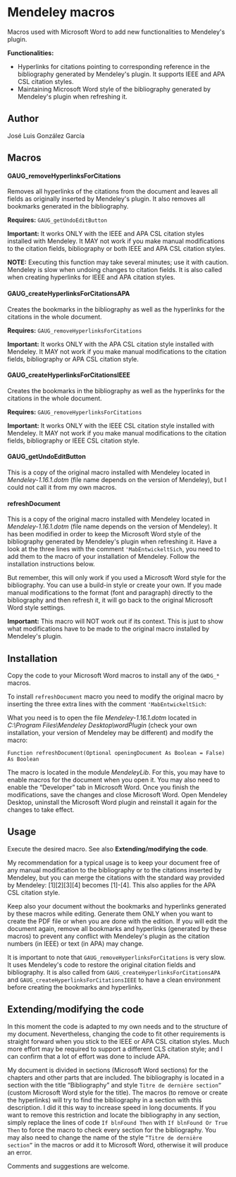 
# Mendeley macros
Macros used with Microsoft Word to add new functionalities to Mendeley's plugin.

**Functionalities:**
 - Hyperlinks for citations pointing to corresponding reference in the bibliography generated by Mendeley's plugin. It supports IEEE and APA CSL citation styles.
 - Maintaining Microsoft Word style of the bibliography generated by Mendeley's plugin when refreshing it.

## Author
José Luis González García


## Macros

#### GAUG_removeHyperlinksForCitations
Removes all hyperlinks of the citations from the document and leaves all fields as originally inserted by Mendeley's plugin. It also removes all bookmarks generated in the bibliography.

**Requires:** `GAUG_getUndoEditButton`

**Important:** It works ONLY with the IEEE and APA CSL citation styles installed with Mendeley. It MAY not work if you make manual modifications to the citation fields, bibliography or both IEEE and APA CSL citation styles.

**NOTE:** Executing this function may take several minutes; use it with caution. Mendeley is slow when undoing changes to citation fields. It is also called when creating hyperlinks for IEEE and APA citation styles.

#### GAUG_createHyperlinksForCitationsAPA
Creates the bookmarks in the bibliography as well as the hyperlinks for the citations in the whole document.

**Requires:** `GAUG_removeHyperlinksForCitations`

**Important:** It works ONLY with the APA CSL citation style installed with Mendeley. It MAY not work if you make manual modifications to the citation fields, bibliography or APA CSL citation style.

#### GAUG_createHyperlinksForCitationsIEEE
Creates the bookmarks in the bibliography as well as the hyperlinks for the citations in the whole document.

**Requires:** `GAUG_removeHyperlinksForCitations`

**Important:** It works ONLY with the IEEE CSL citation style installed with Mendeley. It MAY not work if you make manual modifications to the citation fields, bibliography or IEEE CSL citation style.

#### GAUG_getUndoEditButton
This is a copy of the original macro installed with Mendeley located in *Mendeley-1.16.1.dotm* (file name depends on the version of Mendeley), but I could not call it from my own macros.

#### refreshDocument
This is a copy of the original macro installed with Mendeley located in *Mendeley-1.16.1.dotm* (file name depends on the version of Mendeley). It has been modified in order to keep the Microsoft Word style of the bibliography generated by Mendeley's plugin when refreshing it. Have a look at the three lines with the comment `'MabEntwickeltSich`, you need to add them to the macro of your installation of Mendeley. Follow the installation instructions below.

But remember, this will only work if you used a Microsoft Word style for the bibliography. You can use a build-in style or create your own. If you made manual modifications to the format (font and paragraph) directly to the bibliography and then refresh it, it will go back to the original Microsoft Word style settings.

**Important:** This macro will NOT work out if its context. This is just to show what modifications have to be made to the original macro installed by Mendeley's plugin.

## Installation
Copy the code to your Microsoft Word macros to install any of the `GWDG_*` macros.

To install `refreshDocument` macro you need to modify the original macro by inserting the three extra lines with the comment `'MabEntwickeltSich`:

What you need is to open the file *Mendeley-1.16.1.dotm* located in *C:\Program Files\Mendeley Desktop\wordPlugin* (check your own installation, your version of Mendeley may be different) and modify the macro:

`Function refreshDocument(Optional openingDocument As Boolean = False) As Boolean`

The macro is located in the module *MendeleyLib*. For this, you may have to enable macros for the document when you open it. You may also need to enable the “Developer” tab in Microsoft Word. Once you finish the modifications, save the changes and close Microsoft Word. Open Mendeley Desktop, uninstall the Microsoft Word plugin and reinstall it again for the changes to take effect.


## Usage
Execute the desired macro. See also **Extending/modifying the code**.

My recommendation for a typical usage is to keep your document free of any manual modification to the bibliography or to the citations inserted by Mendeley, but you can merge the citations with the standard way provided by Mendeley: [1][2][3][4] becomes [1]-[4]. This also applies for the APA CSL citation style.

Keep also your document without the bookmarks and hyperlinks generated by these macros while editing. Generate them ONLY when you want to create the PDF file or when you are done with the edition. If you will edit the document again, remove all bookmarks and hyperlinks (generated by these macros) to prevent any conflict with Mendeley's plugin as the citation numbers (in IEEE) or text (in APA) may change.

It is important to note that `GAUG_removeHyperlinksForCitations` is very slow. It uses Mendeley's code to restore the original citation fields and bibliography. It is also called from `GAUG_createHyperlinksForCitationsAPA` and `GAUG_createHyperlinksForCitationsIEEE` to have a clean environment before creating the bookmarks and hyperlinks.

## Extending/modifying the code
In this moment the code is adapted to my own needs and to the structure of my document. Nevertheless, changing the code to fit other requirements is straight forward when you stick to the IEEE or APA CSL citation styles. Much more effort may be required to support a different CLS citation style; and I can confirm that a lot of effort was done to include APA.

My document is divided in sections (Microsoft Word sections) for the chapters and other parts that are included. The bibliography is located in a section with the title “Bibliography” and style `Titre de dernière section”` (custom Microsoft Word style for the title). The macros (to remove or create the hyperlinks) will try to find the bibliography in a section with this description. I did it this way to increase speed in long documents. If you want to remove this restriction and locate the bibliography in any section, simply replace the lines of code `If blnFound Then` with `If blnFound Or True Then` to force the macro to check every section for the bibliography. You may also need to change the name of the style `“Titre de dernière section”` in the macros or add it to Microsoft Word, otherwise it will produce an error.

Comments and suggestions are welcome.
